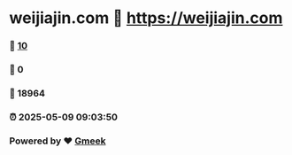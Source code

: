# weijiajin.com :link: https://weijiajin.com 
### :page_facing_up: [10](https://weijiajin.com/tag.html) 
### :speech_balloon: 0 
### :hibiscus: 18964 
### :alarm_clock: 2025-05-09 09:03:50 
### Powered by :heart: [Gmeek](https://github.com/Meekdai/Gmeek)
